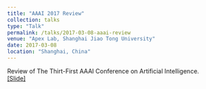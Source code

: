 ```yaml
---
title: "AAAI 2017 Review"
collection: talks
type: "Talk"
permalink: /talks/2017-03-08-aaai-review
venue: "Apex Lab, Shanghai Jiao Tong University"
date: 2017-03-08
location: "Shanghai, China"
---
```


Review of The Thirt-First AAAI Conference on Artificial Intelligence.<br>
[[Slide]](https://lantaoyu.github.io/files/2017-03-08-aaai-review.pdf)